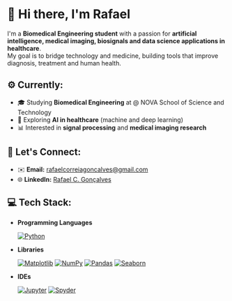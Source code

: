 # 👋 Hi there, I'm Rafael

I'm a **Biomedical Engineering student** with a passion for **artificial intelligence, medical imaging, biosignals and data science applications in healthcare**.  
My goal is to bridge technology and medicine, building tools that improve diagnosis, treatment and human health.

## ⚙️ Currently:
- 🎓 Studying **Biomedical Engineering** at @ NOVA School of Science and Technology  
- 🤖 Exploring **AI in healthcare** (machine and deep learning)  
- 📊 Interested in **signal processing** and **medical imaging research**  

## 🔗 Let's Connect:
- ✉️ **Email:** [rafaelcorreiagoncalves@gmail.com](mailto:rafaelcorreiagoncalves@gmail.com)  
- 🌐 **LinkedIn:** [Rafael C. Gonçalves](https://www.linkedin.com/in/rafaelcorreiagoncalves/)  

## 💻 Tech Stack:

- **Programming Languages**
  
  [![Python](https://img.shields.io/badge/python-3670A0?style=for-the-badge&logo=python&logoColor=ffdd54)](https://www.python.org/)

- **Libraries**
  
  [![Matplotlib](https://img.shields.io/badge/matplotlib-11557C?style=for-the-badge&logo=matplotlib&logoColor=white)](https://matplotlib.org/) [![NumPy](https://img.shields.io/badge/numpy-013243?style=for-the-badge&logo=numpy&logoColor=white)](https://numpy.org/) [![Pandas](https://img.shields.io/badge/pandas-150458?style=for-the-badge&logo=pandas&logoColor=white)](https://pandas.pydata.org/) [![Seaborn](https://img.shields.io/badge/seaborn-4EABC2?style=for-the-badge&logo=seaborn&logoColor=white)](https://seaborn.pydata.org/)

- **IDEs**
  
  [![Jupyter](https://img.shields.io/badge/Jupyter-F37626?style=for-the-badge&logo=jupyter&logoColor=white)](https://jupyter.org/) [![Spyder](https://img.shields.io/badge/Spyder-8c0000?style=for-the-badge&logoColor=white)](https://www.spyder-ide.org/)
